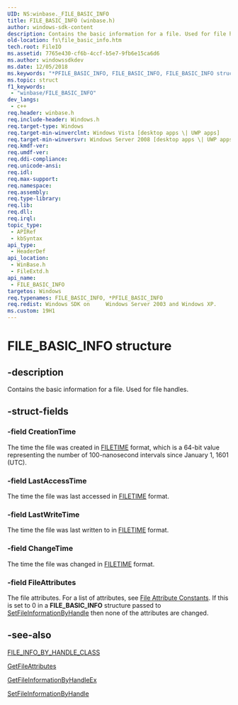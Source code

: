 ```yaml
---
UID: NS:winbase._FILE_BASIC_INFO
title: FILE_BASIC_INFO (winbase.h)
author: windows-sdk-content
description: Contains the basic information for a file. Used for file handles.
old-location: fs\file_basic_info.htm
tech.root: FileIO
ms.assetid: 7765e430-cf6b-4ccf-b5e7-9fb6e15ca6d6
ms.author: windowssdkdev
ms.date: 12/05/2018
ms.keywords: "*PFILE_BASIC_INFO, FILE_BASIC_INFO, FILE_BASIC_INFO structure [Files], PFILE_BASIC_INFO, PFILE_BASIC_INFO structure pointer [Files], fileextd/FILE_BASIC_INFO, fileextd/PFILE_BASIC_INFO, fs.file_basic_info, winbase/FILE_BASIC_INFO, winbase/PFILE_BASIC_INFO"
ms.topic: struct
f1_keywords: 
 - "winbase/FILE_BASIC_INFO"
dev_langs:
 - c++
req.header: winbase.h
req.include-header: Windows.h
req.target-type: Windows
req.target-min-winverclnt: Windows Vista [desktop apps \| UWP apps]
req.target-min-winversvr: Windows Server 2008 [desktop apps \| UWP apps]
req.kmdf-ver: 
req.umdf-ver: 
req.ddi-compliance: 
req.unicode-ansi: 
req.idl: 
req.max-support: 
req.namespace: 
req.assembly: 
req.type-library: 
req.lib: 
req.dll: 
req.irql: 
topic_type:
 - APIRef
 - kbSyntax
api_type:
 - HeaderDef
api_location:
 - WinBase.h
 - FileExtd.h
api_name:
 - FILE_BASIC_INFO
targetos: Windows
req.typenames: FILE_BASIC_INFO, *PFILE_BASIC_INFO
req.redist: Windows SDK on     Windows Server 2003 and Windows XP.
ms.custom: 19H1
---
```


# FILE_BASIC_INFO structure


## -description


Contains the basic information for a file. Used for file handles.


## -struct-fields




### -field CreationTime

The time the file was created in <a href="https://docs.microsoft.com/windows/desktop/api/minwinbase/ns-minwinbase-filetime">FILETIME</a> format, 
      which is a 64-bit value representing the number of 100-nanosecond intervals since January 1, 1601 (UTC).


### -field LastAccessTime

The time the file was last accessed in <a href="https://docs.microsoft.com/windows/desktop/api/minwinbase/ns-minwinbase-filetime">FILETIME</a> 
      format.


### -field LastWriteTime

The time the file was last written to in <a href="https://docs.microsoft.com/windows/desktop/api/minwinbase/ns-minwinbase-filetime">FILETIME</a> 
      format.


### -field ChangeTime

The time the file was changed in <a href="https://docs.microsoft.com/windows/desktop/api/minwinbase/ns-minwinbase-filetime">FILETIME</a> 
      format.


### -field FileAttributes

The file attributes. For a list of attributes, see 
      <a href="https://docs.microsoft.com/windows/desktop/FileIO/file-attribute-constants">File Attribute Constants</a>. If this is set 
      to 0 in a <b>FILE_BASIC_INFO</b> structure passed to 
      <a href="https://docs.microsoft.com/windows/desktop/api/fileapi/nf-fileapi-setfileinformationbyhandle">SetFileInformationByHandle</a> then none of the 
      attributes are changed.


## -see-also




<a href="https://docs.microsoft.com/windows/desktop/api/minwinbase/ne-minwinbase-file_info_by_handle_class">FILE_INFO_BY_HANDLE_CLASS</a>



<a href="https://docs.microsoft.com/windows/desktop/api/fileapi/nf-fileapi-getfileattributesa">GetFileAttributes</a>



<a href="https://docs.microsoft.com/windows/desktop/api/winbase/nf-winbase-getfileinformationbyhandleex">GetFileInformationByHandleEx</a>



<a href="https://docs.microsoft.com/windows/desktop/api/fileapi/nf-fileapi-setfileinformationbyhandle">SetFileInformationByHandle</a>
 

 

